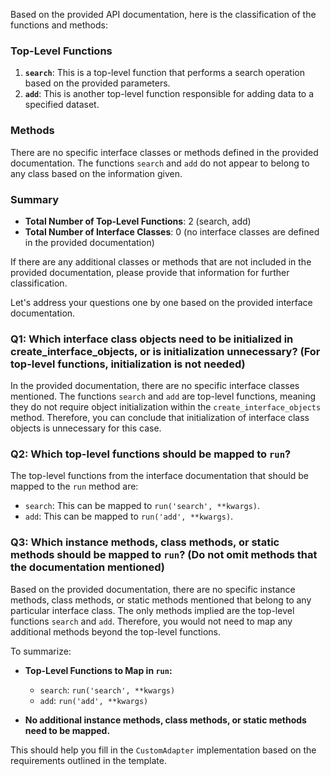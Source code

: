 Based on the provided API documentation, here is the classification of the functions and methods:

### Top-Level Functions
1. **`search`**: This is a top-level function that performs a search operation based on the provided parameters.
2. **`add`**: This is another top-level function responsible for adding data to a specified dataset.

### Methods
There are no specific interface classes or methods defined in the provided documentation. The functions `search` and `add` do not appear to belong to any class based on the information given.

### Summary
- **Total Number of Top-Level Functions**: 2 (search, add)
- **Total Number of Interface Classes**: 0 (no interface classes are defined in the provided documentation)

If there are any additional classes or methods that are not included in the provided documentation, please provide that information for further classification.

Let's address your questions one by one based on the provided interface documentation.

### Q1: Which interface class objects need to be initialized in create_interface_objects, or is initialization unnecessary? (For top-level functions, initialization is not needed)

In the provided documentation, there are no specific interface classes mentioned. The functions `search` and `add` are top-level functions, meaning they do not require object initialization within the `create_interface_objects` method. Therefore, you can conclude that initialization of interface class objects is unnecessary for this case.

### Q2: Which top-level functions should be mapped to `run`?

The top-level functions from the interface documentation that should be mapped to the `run` method are:
- `search`: This can be mapped to `run('search', **kwargs)`.
- `add`: This can be mapped to `run('add', **kwargs)`.

### Q3: Which instance methods, class methods, or static methods should be mapped to `run`? (Do not omit methods that the documentation mentioned)

Based on the provided documentation, there are no specific instance methods, class methods, or static methods mentioned that belong to any particular interface class. The only methods implied are the top-level functions `search` and `add`. Therefore, you would not need to map any additional methods beyond the top-level functions.

To summarize:
- **Top-Level Functions to Map in `run`:**
  - `search`: `run('search', **kwargs)`
  - `add`: `run('add', **kwargs)`

- **No additional instance methods, class methods, or static methods need to be mapped.**

This should help you fill in the `CustomAdapter` implementation based on the requirements outlined in the template.